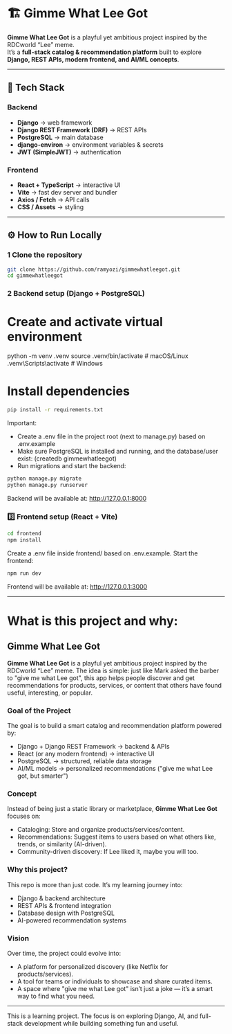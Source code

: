 # 🏗 Gimme What Lee Got

**Gimme What Lee Got** is a playful yet ambitious project inspired by the RDCworld “Lee” meme.  
It’s a **full-stack catalog & recommendation platform** built to explore **Django, REST APIs, modern frontend, and AI/ML concepts**.  

---

## 🚀 Tech Stack

### Backend
- **Django** → web framework  
- **Django REST Framework (DRF)** → REST APIs  
- **PostgreSQL** → main database  
- **django-environ** → environment variables & secrets  
- **JWT (SimpleJWT)** → authentication  

### Frontend
- **React + TypeScript** → interactive UI  
- **Vite** → fast dev server and bundler  
- **Axios / Fetch** → API calls  
- **CSS / Assets** → styling  

---

## ⚙️ How to Run Locally

### 1 Clone the repository
```bash
git clone https://github.com/ramyozi/gimmewhatleegot.git
cd gimmewhatleegot
```

### 2 Backend setup (Django + PostgreSQL)
# Create and activate virtual environment
python -m venv .venv
source .venv/bin/activate   # macOS/Linux
.venv\Scripts\activate      # Windows

# Install dependencies
```bash
pip install -r requirements.txt
```

Important: 
- Create a .env file in the project root (next to manage.py) based on .env.example
- Make sure PostgreSQL is installed and running, and the database/user exist:
(createdb gimmewhatleegot)
- Run migrations and start the backend:
```bash
python manage.py migrate
python manage.py runserver
```

Backend will be available at: http://127.0.0.1:8000

### 3️⃣ Frontend setup (React + Vite)
```bash
cd frontend
npm install
```
Create a .env file inside frontend/ based on .env.example.
Start the frontend: 
```bash
npm run dev
```
Frontend will be available at: http://127.0.0.1:3000


---
# What is this project and why:

## Gimme What Lee Got

**Gimme What Lee Got** is a playful yet ambitious project inspired by the RDCworld “Lee” meme.
The idea is simple: just like Mark asked the barber to "give me what Lee got", this app helps people discover and get recommendations for products, services, or content that others have found useful, interesting, or popular.

### Goal of the Project
The goal is to build a smart catalog and recommendation platform powered by:
- Django + Django REST Framework → backend & APIs
- React (or any modern frontend) → interactive UI
- PostgreSQL → structured, reliable data storage
- AI/ML models → personalized recommendations ("give me what Lee got, but smarter")

### Concept
Instead of being just a static library or marketplace, **Gimme What Lee Got** focuses on:
- Cataloging: Store and organize products/services/content.
- Recommendations: Suggest items to users based on what others like, trends, or similarity (AI-driven).
- Community-driven discovery: If Lee liked it, maybe you will too.

### Why this project?
This repo is more than just code. It’s my learning journey into:
- Django & backend architecture
- REST APIs & frontend integration
- Database design with PostgreSQL
- AI-powered recommendation systems

### Vision
Over time, the project could evolve into:
- A platform for personalized discovery (like Netflix for products/services).
- A tool for teams or individuals to showcase and share curated items.
- A space where "give me what Lee got" isn’t just a joke — it’s a smart way to find what you need.

---

This is a learning project. The focus is on exploring Django, AI, and full-stack development while building something fun and useful.



